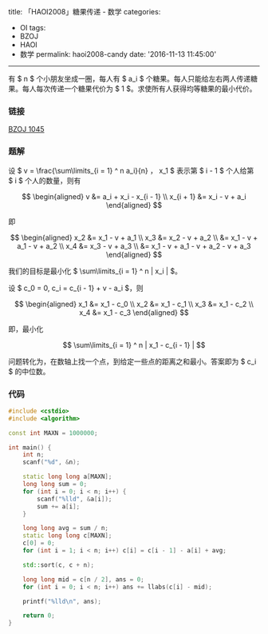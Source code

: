 title: 「HAOI2008」糖果传递 - 数学
categories:
  - OI
tags:
  - BZOJ
  - HAOI
  - 数学
permalink: haoi2008-candy
date: '2016-11-13 11:45:00'
---

有 $ n $ 个小朋友坐成一圈，每人有 $ a_i $ 个糖果。每人只能给左右两人传递糖果。每人每次传递一个糖果代价为 $ 1 $。求使所有人获得均等糖果的最小代价。

<!-- more -->

### 链接

[BZOJ 1045](http://www.lydsy.com/JudgeOnline/problem.php?id=1045)

### 题解

设 $ v = \frac{\sum\limits_{i = 1} ^ n a_i}{n} $，$ x_1 $ 表示第 $ i - 1 $ 个人给第 $ i $ 个人的数量，则有

$$ \begin{aligned} v &= a_i + x_i - x_{i - 1} \\ x_{i + 1} &= x_i - v + a_i \end{aligned} $$

即

$$ \begin{aligned} x_2 &= x_1 - v + a_1 \\ x_3 &= x_2 - v + a_2 \\ &= x_1 - v + a_1 - v + a_2 \\ x_4 &= x_3 - v + a_3 \\ &= x_1 - v + a_1 - v + a_2 - v + a_3 \end{aligned} $$

我们的目标是最小化 $ \sum\limits_{i = 1} ^ n | x_i | $。

设 $ c_0 = 0, c_i = c_{i - 1} + v - a_i $，则

$$ \begin{aligned} x_1 &= x_1 - c_0 \\ x_2 &= x_1 - c_1 \\ x_3 &= x_1 - c_2 \\ x_4 &= x_1 - c_3 \end{aligned} $$

即，最小化

$$ \sum\limits_{i = 1} ^ n | x_1 - c_{i - 1} | $$

问题转化为，在数轴上找一个点，到给定一些点的距离之和最小。答案即为 $ c_i $ 的中位数。

### 代码

```cpp
#include <cstdio>
#include <algorithm>

const int MAXN = 1000000;

int main() {
    int n;
    scanf("%d", &n);

    static long long a[MAXN];
    long long sum = 0;
    for (int i = 0; i < n; i++) {
        scanf("%lld", &a[i]);
        sum += a[i];
    }

    long long avg = sum / n;
    static long long c[MAXN];
    c[0] = 0;
    for (int i = 1; i < n; i++) c[i] = c[i - 1] - a[i] + avg;

    std::sort(c, c + n);

    long long mid = c[n / 2], ans = 0;
    for (int i = 0; i < n; i++) ans += llabs(c[i] - mid);

    printf("%lld\n", ans);

    return 0;
}
```